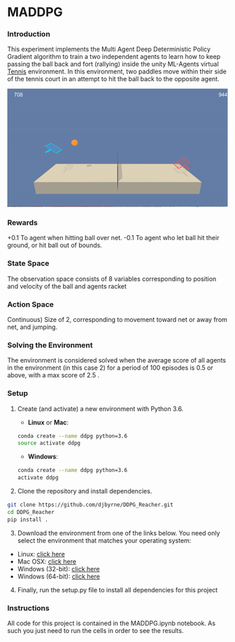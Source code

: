 
# MADDPG

### Introduction

This experiment implements the Multi Agent Deep Deterministic Policy Gradient algorithm to train a two independent agents to learn how to keep passing the ball back and fort (rallying) inside the unity ML-Agents virtual [Tennis](https://github.com/Unity-Technologies/ml-agents/blob/master/docs/Learning-Environment-Examples.md#tennis) environment. In this environment, two paddles move within their side of the tennis court in an attempt to hit the ball back to the opposite agent.

![Trained Agent](/images/trained_maddpg.gif)

### Rewards

+0.1 To agent when hitting ball over net.
-0.1 To agent who let ball hit their ground, or hit ball out of bounds.

### State Space

The observation space consists of 8 variables corresponding to position and velocity of the ball and agents racket

### Action Space

Continuous) Size of 2, corresponding to movement toward net or away from net, and jumping.

### Solving the Environment
The environment is considered solved when the average score of all agents in the environment (in this case 2) for a period of 100 episodes is 0.5 or above, with a max score of 2.5 .


### Setup

1. Create (and activate) a new environment with Python 3.6.

	- __Linux__ or __Mac__: 
	```bash
	conda create --name ddpg python=3.6
	source activate ddpg
	```
	- __Windows__: 
	```bash
	conda create --name ddpg python=3.6 
	activate ddpg
	```

2. Clone the repository and install dependencies.
```bash
git clone https://github.com/djbyrne/DDPG_Reacher.git
cd DDPG_Reacher
pip install .
```
3. Download the environment from one of the links below.  You need only select the environment that matches your operating system:

- Linux: [click here](https://s3-us-west-1.amazonaws.com/udacity-drlnd/P2/Reacher/Reacher_Linux.zip)
- Mac OSX: [click here](https://s3-us-west-1.amazonaws.com/udacity-drlnd/P2/Reacher/Reacher.app.zip)
- Windows (32-bit): [click here](https://s3-us-west-1.amazonaws.com/udacity-drlnd/P2/Reacher/Reacher_Windows_x86.zip)
- Windows (64-bit): [click here](https://s3-us-west-1.amazonaws.com/udacity-drlnd/P2/Reacher/Reacher_Windows_x86_64.zip)
        
4. Finally, run the setup.py file to install all dependencies for this project


### Instructions

All code for this project is contained in the MADDPG.ipynb notebook. As such you just need to run the cells in order to see the results.
